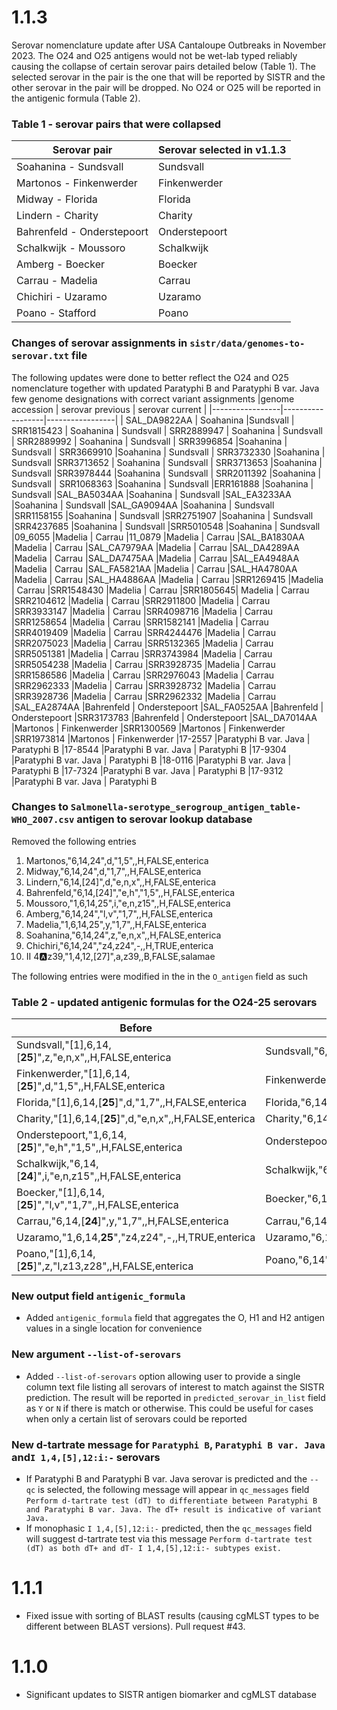 # 1.1.3

Serovar nomenclature update after USA Cantaloupe Outbreaks in November 2023. The O24 and O25 antigens would not be wet-lab typed reliably causing the collapse of certain serovar pairs detailed below (Table 1). The selected serovar in the pair is the one that will be reported by SISTR and the other serovar in the pair will be dropped. No O24 or O25 will be reported in the antigenic formula (Table 2). 

<h3>Table 1 - serovar pairs that were collapsed</h3>

|Serovar pair            | Serovar selected in v1.1.3 |
|------------------------|----------------------------|
|Soahanina - Sundsvall   |  Sundsvall       |
|Martonos - Finkenwerder | Finkenwerder   |
|Midway - Florida      |   Florida        |
|Lindern - Charity     |   Charity        |
|Bahrenfeld - Onderstepoort | Onderstepoort |
|Schalkwijk - Moussoro  |   Schalkwijk |
|Amberg - Boecker       | Boecker      |
| Carrau - Madelia      | Carrau     |
| Chichiri - Uzaramo   | Uzaramo     |
| Poano -  Stafford    | Poano       |

### Changes of serovar assignments in `sistr/data/genomes-to-serovar.txt` file
The following updates were done to better reflect the O24 and O25 nomenclature together with updated 
Paratyphi B and Paratyphi B var. Java few genome designations with correct variant assignments
|genome accession | serovar previous | serovar current |
|-----------------|------------------|-----------------|
| SAL_DA9822AA | Soahanina |Sundsvall
| SRR1815423   | 	Soahanina | Sundsvall
| SRR2889947	| Soahanina | Sundsvall
| SRR2889992	| Soahanina | Sundsvall
| SRR3996854	|Soahanina | Sundsvall
| SRR3669910	|Soahanina | Sundsvall
| SRR3732330	|Soahanina | Sundsvall
|SRR3713652	| Soahanina | Sundsvall
| SRR3713653	|Soahanina | Sundsvall
|SRR3978444	|Soahanina | Sundsvall
| SRR2011392	|Soahanina | Sundsvall
| SRR1068363	|Soahanina | Sundsvall
|ERR161888	|Soahanina | Sundsvall
|SAL_BA5034AA	|Soahanina | Sundsvall
|SAL_EA3233AA	|Soahanina | Sundsvall
|SAL_GA9094AA	|Soahanina | Sundsvall
|SRR1158155	|Soahanina | Sundsvall
|SRR2751907	|Soahanina | Sundsvall
|SRR4237685	|Soahanina | Sundsvall
|SRR5010548	|Soahanina | Sundsvall
|09_6055	|Madelia | Carrau
|11_0879	|Madelia | Carrau
|SAL_BA1830AA	|Madelia | Carrau
|SAL_CA7979AA	|Madelia | Carrau
|SAL_DA4289AA	|Madelia | Carrau
|SAL_DA7475AA	|Madelia | Carrau
|SAL_EA4948AA	|Madelia | Carrau
|SAL_FA5821AA	|Madelia | Carrau
|SAL_HA4780AA	|Madelia | Carrau
|SAL_HA4886AA	|Madelia | Carrau
|SRR1269415	|Madelia | Carrau
|SRR1548430	|Madelia | Carrau
|SRR1805645|	Madelia | Carrau
|SRR2104612	|Madelia | Carrau
|SRR2911800	|Madelia | Carrau
|SRR3933147	|Madelia | Carrau
|SRR4098716	|Madelia | Carrau
|SRR1258654	|Madelia | Carrau
|SRR1582141	|Madelia | Carrau
|SRR4019409	|Madelia | Carrau
|SRR4244476	|Madelia | Carrau
|SRR2075023	|Madelia | Carrau
|SRR5132365	|Madelia | Carrau
|SRR5051381	|Madelia | Carrau
|SRR3743984	|Madelia | Carrau
|SRR5054238	|Madelia | Carrau
|SRR3928735	|Madelia | Carrau
|SRR1586586	|Madelia | Carrau
|SRR2976043	|Madelia | Carrau
|SRR2962333	|Madelia | Carrau
|SRR3928732	|Madelia | Carrau
|SRR3928736	|Madelia | Carrau
|SRR2962332	|Madelia | Carrau
|SAL_EA2874AA	|Bahrenfeld | Onderstepoort
|SAL_FA0525AA	|Bahrenfeld | Onderstepoort
|SRR3173783	|Bahrenfeld | Onderstepoort
|SAL_DA7014AA	|Martonos | Finkenwerder
|SRR1300569	|Martonos | Finkenwerder
|SRR1973814	|Martonos | Finkenwerder
|17-2557    |Paratyphi B var. Java | Paratyphi B
|17-8544    |Paratyphi B var. Java | Paratyphi B
|17-9304    |Paratyphi B var. Java | Paratyphi B
|18-0116    |Paratyphi B var. Java | Paratyphi B
|17-7324    |Paratyphi B var. Java | Paratyphi B
|17-9312    |Paratyphi B var. Java | Paratyphi B

### Changes to `Salmonella-serotype_serogroup_antigen_table-WHO_2007.csv` antigen to serovar lookup database
Removed the following entries
1. Martonos,"6,14,24",d,"1,5",,H,FALSE,enterica
2. Midway,"6,14,24",d,"1,7",,H,FALSE,enterica
3. Lindern,"6,14,[24]",d,"e,n,x",,H,FALSE,enterica
4. Bahrenfeld,"6,14,[24]","e,h","1,5",,H,FALSE,enterica
5. Moussoro,"1,6,14,25",i,"e,n,z15",,H,FALSE,enterica
6. Amberg,"6,14,24","l,v","1,7",,H,FALSE,enterica
7. Madelia,"1,6,14,25",y,"1,7",,H,FALSE,enterica
8. Soahanina,"6,14,24",z,"e,n,x",,H,FALSE,enterica
9. Chichiri,"6,14,24","z4,z24",-,,H,TRUE,enterica
10. II 4:a:z39,"1,4,12,[27]",a,z39,,B,FALSE,salamae

The following entries were modified in the in the `O_antigen` field as such

<h3>Table 2 - updated antigenic formulas for the O24-25 serovars</h3>

| Before | After (SISTR v1.1.3)|
|--------|-------|
|Sundsvall,"[1],6,14,[<b>25</b>]",z,"e,n,x",,H,FALSE,enterica|  Sundsvall,"6,14",z,"e,n,x",,H,FALSE,enterica |
|Finkenwerder,"[1],6,14,[<b>25</b>]",d,"1,5",,H,FALSE,enterica | Finkenwerder,"6,14",d,"1,5",,H,FALSE,enterica |
|Florida,"[1],6,14,[<b>25</b>]",d,"1,7",,H,FALSE,enterica | Florida,"6,14",d,"1,7",,H,FALSE,enterica |
| Charity,"[1],6,14,[<b>25</b>]",d,"e,n,x",,H,FALSE,enterica | Charity,"6,14",d,"e,n,x",,H,FALSE,enterica |
| Onderstepoort,"1,6,14,[<b>25</b>]","e,h","1,5",,H,FALSE,enterica | Onderstepoort,"6,14","e,h","1,5",,H,FALSE,enterica |
| Schalkwijk,"6,14,[<b>24</b>]",i,"e,n,z15",,H,FALSE,enterica | Schalkwijk,"6,14",i,"e,n,z15",,H,FALSE,enterica |
| Boecker,"[1],6,14,[<b>25</b>]","l,v","1,7",,H,FALSE,enterica |Boecker,"6,14","l,v","1,7",,H,FALSE,enterica |
| Carrau,"6,14,[<b>24</b>]",y,"1,7",,H,FALSE,enterica | Carrau,"6,14",y,"1,7",,H,FALSE,enterica |
| Uzaramo,"1,6,14,<b>25</b>","z4,z24",-,,H,TRUE,enterica | Uzaramo,"6,14","z4,z24",-,,H,TRUE,enterica |
| Poano,"[1],6,14,[<b>25</b>]",z,"l,z13,z28",,H,FALSE,enterica |  Poano,"6,14",z,"l,z13,z28",,H,FALSE,enterica |

### New output field `antigenic_formula`
- Added `antigenic_formula` field that aggregates the O, H1 and H2 antigen values in a single location for convenience

### New argument `--list-of-serovars`
- Added `--list-of-serovars` option allowing user to provide a single column text file listing all serovars of interest to match against the SISTR prediction. The result will be reported in `predicted_serovar_in_list` field as `Y` or `N` if there is match or otherwise. This could be useful for cases when only a certain list of serovars could be reported

### New d-tartrate message for `Paratyphi B`, `Paratyphi B var. Java` and`I 1,4,[5],12:i:-` serovars
- If Paratyphi B and Paratyphi B var. Java serovar is predicted and the `--qc` is selected, the following message will appear in `qc_messages` field `Perform d-tartrate test (dT) to differentiate between Paratyphi B and Paratyphi B var. Java. The dT+ result is indicative of variant Java.`
- If  monophasic `I 1,4,[5],12:i:-` predicted, then the `qc_messages` field will suggest d-tartrate test via this message
`Perform d-tartrate test (dT) as both dT+ and dT- I 1,4,[5],12:i:- subtypes exist.`

# 1.1.1

* Fixed issue with sorting of BLAST results (causing cgMLST types to be different between BLAST versions). Pull request #43.

# 1.1.0

* Significant updates to SISTR antigen biomarker and cgMLST database
